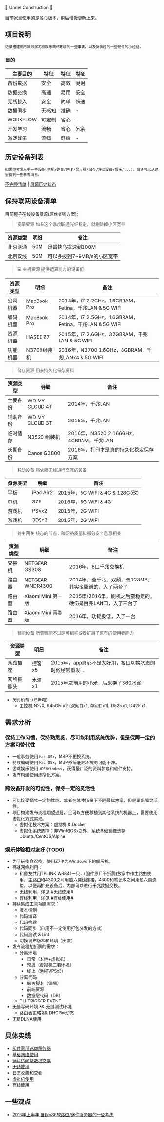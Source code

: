🚧 Under Construction 🚧

目前家里使用的是省心版本，稍后慢慢更新上来。

## 项目说明

    记录搭建家用兼顾学习和娱乐网络环境的一些事情，以及折腾过的一些硬件的小经验。

### 目的

|主要目的|特征|特征|特征|
|---|---|---|---|
|备份数据|安全|高效|易用|
|数据交换|高速|易用|安全|
|无线接入|安全|简单|快速|
|数据同步|无感知|准确| - |
|WORKFLOW|可定制|省心| - |
|开发学习|流畅|省心|冗余|
|游戏娱乐|流畅|舒适| - |

## 历史设备列表

    如果你考虑入手一些设备(主机/路由/网卡/显示器/储存/移动设备/娱乐/...)，或许可以从这里得到一些参考消息。

[不完整清单](./device-list-history.md) | [屏幕历史状态](./display-history.md)

## 保持联网设备清单

目前屋子在线设备资源(屌丝省钱方案):

> 宽带资源
> 如果这个季度联通光纤稳定，就剔除掉小区宽带

| 资源类型 | 明细 | 备注 |
| --- | --- | --- |
| 北京联通 | 50M | 迅雷快鸟提速到100M |
| 北京双线 | 50M | 可以多拨到7~9MB/s的小区宽带 |

> 💻 主机资源
> 提供运算能力的设备们

| 资源类型 | 明细 | 备注 |
| --- | --- | --- |
| 公司机器 | MacBook Pro | 2014年，i7 2.2GHz，16GBRAM，Retina，千兆LAN & 5G WIFI |
| 编码机器 | MacBook Pro | 2014年，i7 2.5GHz，16GBRAM，Retina，千兆LAN & 5G WIFI |
| 资源机器 | HASEE Z7 | 2015年，i7 2.6GHz，32GBRAM，千兆LAN & 5G WIFI |
| 功能机器 | N3700组装机 | 2016年，N3700 1.6GHz，8GBRAM，千兆LANx4 & 5G WIFI |

> 储存资源
> 用来持久化保存资料

| 资源类型 | 明细 | 备注 |
| --- | --- | --- |
| 主要备份 | WD MY CLOUD 4T | 2014年，千兆LAN |
| 辅助备份 | WD MY CLOUD 3T | 2015年，千兆LAN |
| 临时储存 | N3520 组装机 | 2016年，N3520 2.166GHz，4GBRAM，千兆LAN |
| 长期备份 | Canon G3800 | 2016年，打印才是真的持久化稳定保存方案 |

> 移动设备
> 强依赖无线进行交互的设备

| 资源类型 | 明细 | 备注 |
| --- | --- | --- |
| 平板 | iPad Air2 | 2015年，5G WIFI & 4G & 128G(改) |
| 爪机 | S7E | 2016年，5G WIFI & 4G |
| 游戏机 | PSVx2 | 2015年，2G WIFI |
| 游戏机 | 3DSx2 | 2015年，2G WIFI |

> 路由网关
> 核心的节点，和网络质量和部分安全息息相关

| 资源类型 | 明细 | 备注 |
| --- | --- | --- |
| 交换机 | NETGEAR GS308 | 2016年，8口千兆交换机 |
| 路由器 | NETGEAR WNDR4300 | 2014年，全千兆，双频，双128MB，其实蛮靠谱的，入了两台了 |
| 路由器 | Xiaomi Mini 第一版 | 2015年/2016年，刷机之后蛮稳定的，硬伤是百兆LAN口，入了三台了 |
| 路由器 | Xiaomi Mini 青春版 | 2016年，功耗极低，入了一台 |

> 智能设备
> 所谓智能不过是可编程或者扩展了原有的使用者能力

| 资源类型 | 明细 | 备注 |
| --- | --- | --- |
| 网络插座 | 控客 x5 | 2015年，app真心不是太好用，接口切换状态的时候经常重发... |
| 网络摄像头 | 水滴 x1 | 2015年之前用的小米，后来换了360水滴 |

- 历史设备: (已断电)
    - 工控机 N270, 945GM x2 (双网口x1, 单网口x1), D525 x1, D425 x1

## 需求分析

### 保持工作习惯，保持熟悉感，尽可能利用系统优势，但是保障一定的方案可替代性

- 一般事务使用 `Mac OSx`，MBP不更换系统。
- 持续编码使用 `Mac OSx`，MBP系统底层环境尽可能干净。
- 游戏娱乐使用 `iOS`/`Windows`，获得最广泛的资料参考和软件支持。
- 发布构建使用虚拟化方案。

### 跨设备开发的可能性，保持一定的灵活性

- 可以接受牺牲一定的性能，或者在某种场景下不是最优方案，但是要保障灵活性。
- 项目构建发布流程期望通用，且可以方便移植到其他系统的机器上，需要使用虚拟化方式实现。
    - 虚拟化技术方案：虚拟机 & Docker
    - 虚拟化系统选择：非Win和OSx之外，系统基础镜像选择 Ubuntu/CentOS/Alpine

### 娱乐体验相对友好 (TODO)

- 为了玩使命召唤，使用Z7作为Windows下的娱乐机。
- 高速网络利用：
    - 和舍友共用TPLINK WR841一只，(固件原厂不折腾)放家中作主路由使用，主路由和4300之间用超六类线连接，4300和笔记本之间用超六类连接，以便再扩充设备后，内部可以进行千兆数据交换。
    - 无线利用，详见 #无线使用#
    - 有线利用，详见 #有线使用#
- 持续集成工具功能需求：
    - 版本控制
    - 代码编译
    - 代码构建
    - 代码同步（自用不一定使用打包分发的方式）
    - 代码测试 & Lint
    - 切换发布版本和环境（灰度）
- 发布流程想折腾的需求：
    - 分离环境
        - 日常（本地+虚拟机）
        - 预发（虚拟机二套环境）
        - 线上（远程VPSx3）
    - 分离代码
        - 服务脚本（偏后）
       - 前端资源
       - 数据层代码（DB）
    - CLI TRIGGER EVENT
- 无缝写码环境 && 无缝测试环境
    - 路由表策略 && DHCP半动态
- 无缝DLNA使用

## 具体实践

- [组件家用迷你服务器](./build-mini-home-server.md)
- [基础网络使用](network.md)
- [远程访问及数据交换](remote.md)
- [无线使用](wifi.md)
- [日志收集和查看](log.md)
- [虚拟机使用](vm.md)
- [有线使用](lan.md)

## 一些观点

- [2016年上半年 自组x86软路由/迷你服务器的一些考虑](./think-about-x86-route-2016.md)


